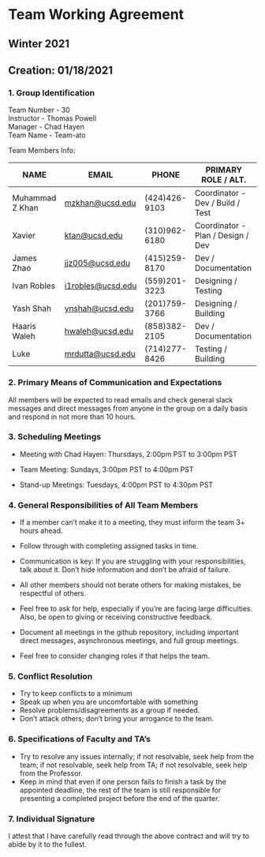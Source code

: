 # Team Working Agreement
## Winter 2021
## Creation: 01/18/2021

### **1. Group Identification**

Team Number - 30\
Instructor - Thomas Powell\
Manager - Chad Hayen\
Team Name - Team-ato

Team Members Info:


| NAME | EMAIL | PHONE | PRIMARY ROLE / ALT.|
| ----- | ----- | ----- | ----- |
| Muhammad Z Khan | mzkhan@ucsd.edu | (424)426-9103 | Coordinator - Dev / Build / Test | 
| Xavier | ktan@ucsd.edu | (310)962-6180 | Coordinator - Plan / Design / Dev |
| James Zhao | jjz005@ucsd.edu | (415)259-8170 | Dev / Documentation |
| Ivan Robles | i1robles@ucsd.edu | (559)201-3223 | Designing / Testing| 
| Yash Shah | ynshah@ucsd.edu | (201)759-3766 | Designing / Building |
| Haaris Waleh | hwaleh@ucsd.edu | (858)382-2105 | Dev / Documentation |
| Luke | mrdutta@ucsd.edu | (714)277-8426 | Testing / Building | 



### **2. Primary Means of Communication and Expectations**
All members will be expected to read emails and check general slack messages and direct messages from anyone in the group on a daily basis and respond in not more than 10 hours. 

### **3. Scheduling Meetings**
- Meeting with Chad Hayen: Thursdays, 2:00pm PST to 3:00pm PST

- Team Meeting: Sundays, 3:00pm PST to 4:00pm PST 

- Stand-up Meetings: Tuesdays, 4:00pm PST to 4:30pm PST  

### **4. General Responsibilities of All Team Members**
- If a member can’t make it to a meeting, they must inform the team 3+ hours ahead.

- Follow through with completing assigned tasks in time.

- Communication is key: If you are struggling with your responsibilities, talk about it. Don’t hide information and don’t be afraid of failure. 

- All other members should not berate others for making mistakes, be respectful of others. 

- Feel free to ask for help, especially if you’re are facing large difficulties. Also, be open to giving or receiving constructive feedback. 

- Document all meetings in the github repository, including important direct messages, asynchronous meetings, and full group meetings.

- Feel free to consider changing roles if that helps the team. 

### **5. Conflict Resolution**
- Try to keep conflicts to a minimum
- Speak up when you are uncomfortable with something
- Resolve problems/disagreements as a group if needed.
- Don’t attack others; don’t bring your arrogance to the team.

### **6. Specifications of Faculty and TA’s**
- Try to resolve any issues internally; if not resolvable, seek help from the team; if not resolvable, seek help from TA; if not resolvable, seek help from the Professor. 
- Keep in mind that even if one person fails to finish a task by the appointed deadline, the rest of the team is still responsible for presenting a completed project before the end of the quarter. 

### **7. Individual Signature**
I attest that I have carefully read through the above contract and will try to abide by it to the fullest.






